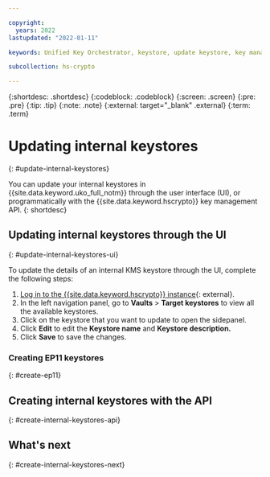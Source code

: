 ```yaml
---

copyright:
  years: 2022
lastupdated: "2022-01-11"

keywords: Unified Key Orchestrator, keystore, update keystore, key management, internal keystore

subcollection: hs-crypto

---
```


{:shortdesc: .shortdesc}
{:codeblock: .codeblock}
{:screen: .screen}
{:pre: .pre}
{:tip: .tip}
{:note: .note}
{:external: target="_blank" .external}
{:term: .term}


# Updating internal keystores
{: #update-internal-keystores}

You can update your internal keystores in {{site.data.keyword.uko_full_notm}} through the user interface (UI), or programmatically with the {{site.data.keyword.hscrypto}} key management API.
{: shortdesc}

## Updating internal keystores through the UI
{: #update-internal-keystores-ui}

To update the details of an internal KMS keystore through the UI, complete the following steps:

1. [Log in to the {{site.data.keyword.hscrypto}} instance](https://cloud.ibm.com/login){: external}.
2. In the left navigation panel, go to **Vaults** &gt; **Target keystores** to view all the available keystores.
3. Click on the keystore that you want to update to open the sidepanel.
4. Click **Edit** to edit the **Keystore name** and **Keystore description.**
5. Click **Save** to save the changes.



### Creating EP11 keystores
{: #create-ep11}





## Creating internal keystores with the API
{: #create-internal-keystores-api}






## What's next
{: #create-internal-keystores-next}

  


